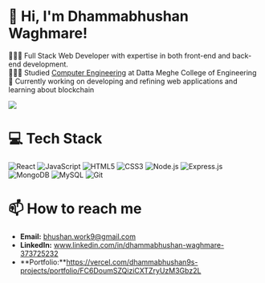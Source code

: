 <!-- Level 3: Add custom code -->

# 👋 Hi, I'm Dhammabhushan Waghmare!
👨🏻‍💻 Full Stack Web Developer with expertise in both front-end and back-end development.<br/>
👨🏻‍🎓 Studied [Computer Engineering](https://www.example.com) at Datta Meghe College of Engineering<br/>
🌟 Currently working on developing and refining web applications and learning about blockchain<br/>

<!-- GitHub stats from https://github.com/anuraghazra/github-readme-stats -->
![](https://github-readme-stats.vercel.app/api?username=Dhammabhushan9&theme=radical&hide_border=false&include_all_commits=true&count_private=true)<br/>

# 💻 Tech Stack
<!-- Badges from https://github.com/Ileriayo/markdown-badges -->
![React](https://img.shields.io/badge/react-%2320232a.svg?style=for-the-badge&logo=react&logoColor=%2361DAFB)
![JavaScript](https://img.shields.io/badge/javascript-%23323330.svg?style=for-the-badge&logo=javascript&logoColor=%23F7DF1E)
![HTML5](https://img.shields.io/badge/html5-%23E34F26.svg?style=for-the-badge&logo=html5&logoColor=white)
![CSS3](https://img.shields.io/badge/css3-%231572B6.svg?style=for-the-badge&logo=css3&logoColor=white)
![Node.js](https://img.shields.io/badge/node.js-%23339933.svg?style=for-the-badge&logo=node.js&logoColor=white)
![Express.js](https://img.shields.io/badge/express.js-%23000000.svg?style=for-the-badge&logo=express&logoColor=white)
![MongoDB](https://img.shields.io/badge/mongodb-%2347A248.svg?style=for-the-badge&logo=mongodb&logoColor=white)
![MySQL](https://img.shields.io/badge/mysql-%234479A1.svg?style=for-the-badge&logo=mysql&logoColor=white)
![Git](https://img.shields.io/badge/git-%23F05032.svg?style=for-the-badge&logo=git&logoColor=white)


# 📫 How to reach me
- **Email:** bhushan.work9@gmail.com
- **LinkedIn:** www.linkedin.com/in/dhammabhushan-waghmare-373725232
- **Portfolio:**https://vercel.com/dhammabhushan9s-projects/portfolio/FC6DoumSZQiziCXTZryUzM3Gbz2L


